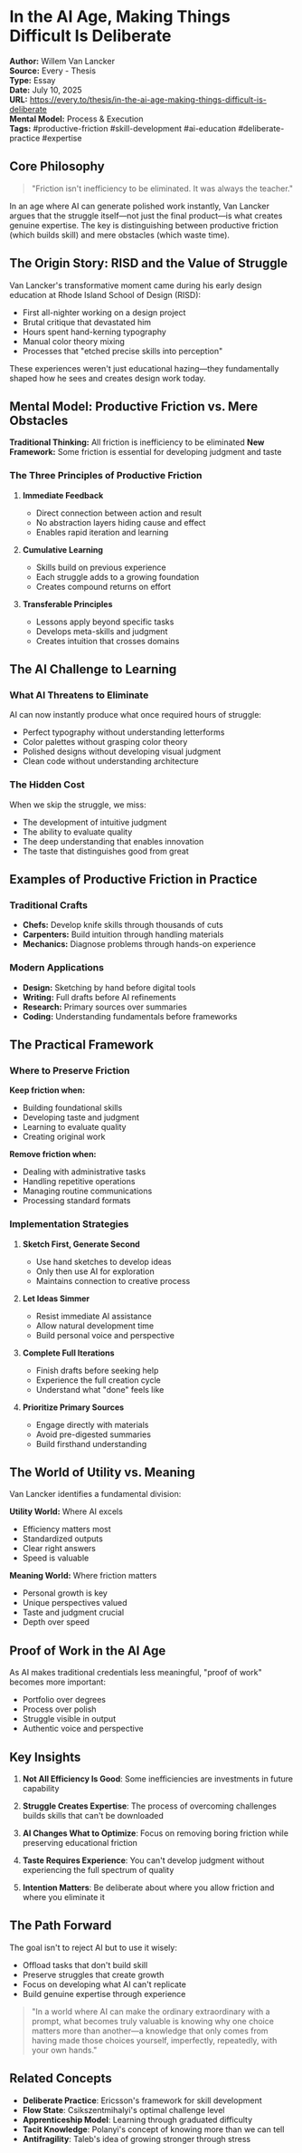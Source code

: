 # In the AI Age, Making Things Difficult Is Deliberate

**Author:** Willem Van Lancker  
**Source:** Every - Thesis  
**Type:** Essay  
**Date:** July 10, 2025  
**URL:** https://every.to/thesis/in-the-ai-age-making-things-difficult-is-deliberate  
**Mental Model:** Process & Execution  
**Tags:** #productive-friction #skill-development #ai-education #deliberate-practice #expertise

## Core Philosophy

> "Friction isn't inefficiency to be eliminated. It was always the teacher."

In an age where AI can generate polished work instantly, Van Lancker argues that the struggle itself—not just the final product—is what creates genuine expertise. The key is distinguishing between productive friction (which builds skill) and mere obstacles (which waste time).

## The Origin Story: RISD and the Value of Struggle

Van Lancker's transformative moment came during his early design education at Rhode Island School of Design (RISD):

- First all-nighter working on a design project
- Brutal critique that devastated him
- Hours spent hand-kerning typography
- Manual color theory mixing
- Processes that "etched precise skills into perception"

These experiences weren't just educational hazing—they fundamentally shaped how he sees and creates design work today.

## Mental Model: Productive Friction vs. Mere Obstacles

**Traditional Thinking:** All friction is inefficiency to be eliminated
**New Framework:** Some friction is essential for developing judgment and taste

### The Three Principles of Productive Friction

1. **Immediate Feedback**
   - Direct connection between action and result
   - No abstraction layers hiding cause and effect
   - Enables rapid iteration and learning

2. **Cumulative Learning**
   - Skills build on previous experience
   - Each struggle adds to a growing foundation
   - Creates compound returns on effort

3. **Transferable Principles**
   - Lessons apply beyond specific tasks
   - Develops meta-skills and judgment
   - Creates intuition that crosses domains

## The AI Challenge to Learning

### What AI Threatens to Eliminate

AI can now instantly produce what once required hours of struggle:
- Perfect typography without understanding letterforms
- Color palettes without grasping color theory
- Polished designs without developing visual judgment
- Clean code without understanding architecture

### The Hidden Cost

When we skip the struggle, we miss:
- The development of intuitive judgment
- The ability to evaluate quality
- The deep understanding that enables innovation
- The taste that distinguishes good from great

## Examples of Productive Friction in Practice

### Traditional Crafts
- **Chefs:** Develop knife skills through thousands of cuts
- **Carpenters:** Build intuition through handling materials
- **Mechanics:** Diagnose problems through hands-on experience

### Modern Applications
- **Design:** Sketching by hand before digital tools
- **Writing:** Full drafts before AI refinements
- **Research:** Primary sources over summaries
- **Coding:** Understanding fundamentals before frameworks

## The Practical Framework

### Where to Preserve Friction

**Keep friction when:**
- Building foundational skills
- Developing taste and judgment
- Learning to evaluate quality
- Creating original work

**Remove friction when:**
- Dealing with administrative tasks
- Handling repetitive operations
- Managing routine communications
- Processing standard formats

### Implementation Strategies

1. **Sketch First, Generate Second**
   - Use hand sketches to develop ideas
   - Only then use AI for exploration
   - Maintains connection to creative process

2. **Let Ideas Simmer**
   - Resist immediate AI assistance
   - Allow natural development time
   - Build personal voice and perspective

3. **Complete Full Iterations**
   - Finish drafts before seeking help
   - Experience the full creation cycle
   - Understand what "done" feels like

4. **Prioritize Primary Sources**
   - Engage directly with materials
   - Avoid pre-digested summaries
   - Build firsthand understanding

## The World of Utility vs. Meaning

Van Lancker identifies a fundamental division:

**Utility World:** Where AI excels
- Efficiency matters most
- Standardized outputs
- Clear right answers
- Speed is valuable

**Meaning World:** Where friction matters
- Personal growth is key
- Unique perspectives valued
- Taste and judgment crucial
- Depth over speed

## Proof of Work in the AI Age

As AI makes traditional credentials less meaningful, "proof of work" becomes more important:
- Portfolio over degrees
- Process over polish
- Struggle visible in output
- Authentic voice and perspective

## Key Insights

1. **Not All Efficiency Is Good**: Some inefficiencies are investments in future capability

2. **Struggle Creates Expertise**: The process of overcoming challenges builds skills that can't be downloaded

3. **AI Changes What to Optimize**: Focus on removing boring friction while preserving educational friction

4. **Taste Requires Experience**: You can't develop judgment without experiencing the full spectrum of quality

5. **Intention Matters**: Be deliberate about where you allow friction and where you eliminate it

## The Path Forward

The goal isn't to reject AI but to use it wisely:
- Offload tasks that don't build skill
- Preserve struggles that create growth
- Focus on developing what AI can't replicate
- Build genuine expertise through experience

> "In a world where AI can make the ordinary extraordinary with a prompt, what becomes truly valuable is knowing why one choice matters more than another—a knowledge that only comes from having made those choices yourself, imperfectly, repeatedly, with your own hands."

## Related Concepts

- **Deliberate Practice**: Ericsson's framework for skill development
- **Flow State**: Csikszentmihalyi's optimal challenge level
- **Apprenticeship Model**: Learning through graduated difficulty
- **Tacit Knowledge**: Polanyi's concept of knowing more than we can tell
- **Antifragility**: Taleb's idea of growing stronger through stress